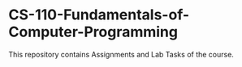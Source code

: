 # CS-110-Fundamentals-of-Computer-Programming
This repository contains Assignments and Lab Tasks of the course.
